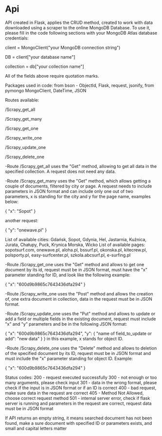 # Api
API created in Flask, applies the CRUD method, created to work with data downloaded using a scraper to the online MongoDB Database. To use it, please fill in the code following sections with your MongoDB Atlas database credentials:

client = MongoClient("your MongoDB connection string")

DB = client["your database name"]

collection = db["your collection name"]

All of the fields above require quotation marks.

Packages used in code: from bson - ObjectId, Flask, request, jsonify, from pymongo MongoClient, DateTime, JSON

Routes available:

/Scrapy_get_all

/Scrapy_get_many

/Scrapy_get_one

/Scrapy_write_one

/Scrapy_update_one

/Scrapy_delete_one

-Route /Scrapy_get_all uses the "Get" method, allowing to get all data in the specified collection. A request does not need any data.

-Route /Scrapy_get_many uses the "Get" method, which allows getting a couple of documents, filtered by city or page. A request needs to include parameters in JSON format and can include only one out of two parameters, x is standing for the city and y for the page name, examples below:

{ "x": "Sopot" }

another request:

{ "y": "onewave.pl" }

List of available cities: Gdańsk, Sopot, Gdynia, Hel, Jastarnia, Kuźnica, Jurata, Chałupy, Puck, Krynica Morska, Wicko List of available pages: sopotsurf.com, onewave.pl, aloha.pl, bssurf.pl, okonska.pl, kitecrew.pl, polsporty.pl, easy-surfcenter.pl, szkola.abcsurf.pl, e-surfing.pl

-Route /Scrapy_get_one uses the "Get" method and allows to get one document by its id, request must be in JSON format, must have the "x" parameter standing for ID, and look like the following example:

{ "x": "600d9b9865c7643436dfa294" }

-Route /Scrapy_write_one uses the "Post" method and allows the creation of, one extra document in collection, data in the request must be in JSON format.

-Route /Scrapy_update_one uses the "Put" method and allows to update or add a field or multiple fields in the existing document, request must include "x" and "y" parameters and be in the following JSON format:

{ "x": "600d9b9865c7643436dfa294", "y": { "name of field_to_update or add": "new data" } } in this example, x stands for object ID.

-Route /Scrapy_delete_one uses the "Delete" method and allows to deletion of the specified document by its ID, request must be in JSON format and must include the "x" parameter standing for object ID. Example:

{ "x": "600d9b9865c7643436dfa294" }

Status codes: 200 - request executed successfully 300 - not enough or too many arguments, please check input 301 - data in the wrong format, please check if the input is in JSON format or if an ID is correct 400 - bad request, make sure data in the request are correct 405 - Method Not Allowed, choose correct request method 501 - internal server error, check if flask server is running and parameters in the request are correct, request data must be in JSON format

If API returns an empty string, it means searched document has not been found, make a sure document with specified ID or parameters exists, and small and capital letters matter

